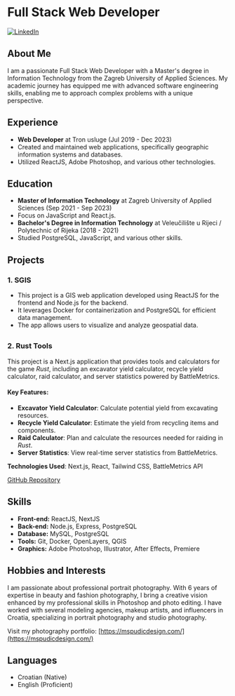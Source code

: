 # Full Stack Web Developer

[![LinkedIn](https://img.shields.io/badge/-LinkedIn-blue?style=flat&logo=linkedin&logoColor=white)](https://www.linkedin.com/in/marinspudic/)

## About Me

I am a passionate Full Stack Web Developer with a Master's degree in Information Technology from the Zagreb University of Applied Sciences. My academic journey has equipped me with advanced software engineering skills, enabling me to approach complex problems with a unique perspective.

## Experience

- **Web Developer** at Tron usluge (Jul 2019 - Dec 2023)
 - Created and maintained web applications, specifically geographic information systems and databases.
 - Utilized ReactJS, Adobe Photoshop, and various other technologies.

## Education

- **Master of Information Technology** at Zagreb University of Applied Sciences (Sep 2021 - Sep 2023)
 - Focus on JavaScript and React.js.
- **Bachelor's Degree in Information Technology** at Veleučilište u Rijeci / Polytechnic of Rijeka (2018 - 2021)
 - Studied PostgreSQL, JavaScript, and various other skills.

## Projects

### 1. SGIS

- This project is a GIS web application developed using ReactJS for the frontend and Node.js for the backend.
- It leverages Docker for containerization and PostgreSQL for efficient data management.
- The app allows users to visualize and analyze geospatial data.

##

### 2. Rust Tools

This project is a Next.js application that provides tools and calculators for the game *Rust*, including an excavator yield calculator, recycle yield calculator, raid calculator, and server statistics powered by BattleMetrics.

#### Key Features:
- **Excavator Yield Calculator**: Calculate potential yield from excavating resources.
- **Recycle Yield Calculator**: Estimate the yield from recycling items and components.
- **Raid Calculator**: Plan and calculate the resources needed for raiding in *Rust*.
- **Server Statistics**: View real-time server statistics from BattleMetrics.

**Technologies Used**: Next.js, React, Tailwind CSS, BattleMetrics API

[GitHub Repository](https://github.com/fogracvxy/rust-raid-calculator.git)

## Skills

- **Front-end:** ReactJS, NextJS
- **Back-end:** Node.js, Express, PostgreSQL
- **Database:** MySQL, PostgreSQL
- **Tools:** Git, Docker, OpenLayers, QGIS
- **Graphics:** Adobe Photoshop, Illustrator, After Effects, Premiere

## Hobbies and Interests

I am passionate about professional portrait photography. With 6 years of expertise in beauty and fashion photography, I bring a creative vision enhanced by my professional skills in Photoshop and photo editing. I have worked with several modeling agencies, makeup artists, and influencers in Croatia, specializing in portrait photography and studio photography.

Visit my photography portfolio: [https://mspudicdesign.com/](https://mspudicdesign.com/)

## Languages

- Croatian (Native)
- English (Proficient)
